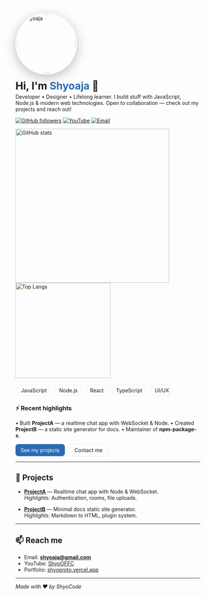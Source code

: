 
<p align="center">

  <!-- Profile image -->
  <img src="https://raw.githubusercontent.com/Shyoaja/Shyoaja/main/assets/profile.jpg" alt="Shyoaja" width="160" height="160"
       style="border-radius:50%; object-fit:cover; border:4px solid rgba(255,255,255,0.08); box-shadow:0 8px 30px rgba(0,0,0,0.25);" />

  <!-- Name & short tagline -->
  <h1 style="margin:10px 0 4px 0;">Hi, I'm <span style="color:#2b6cb0">Shyoaja</span> 👋</h1>
  <p style="margin:0 0 12px 0; max-width:650px;">
    Developer • Designer • Lifelong learner. I build stuff with JavaScript, Node.js &amp; modern web technologies.
    Open to collaboration — check out my projects and reach out!
  </p>

  <!-- Social badges -->
  <p>
    <a href="https://github.com/Shyoaja"><img alt="GitHub followers" src="https://img.shields.io/github/followers/Shyoaja?label=Follow&style=social" /></a>
    <a href="https://www.youtube.com/@ShyoOFFC"><img alt="YouTube" src="https://img.shields.io/badge/YouTube-Subscribe-FF0000?style=flat&logo=youtube&logoColor=white" /></a>
    <a href="mailto:shyoaja@gmail.com"><img alt="Email" src="https://img.shields.io/badge/Email-shyoaja%40gmail.com-D14836?style=flat&logo=gmail&logoColor=white" /></a>
  </p>

  <!-- Quick stats -->
  <p>
    <img alt="GitHub stats" src="https://github-readme-stats.vercel.app/api?username=Shyoaja&show_icons=true&count_private=true&theme=default" width="420" />
    <img alt="Top Langs" src="https://github-readme-stats.vercel.app/api/top-langs/?username=Shyoaja&layout=compact&theme=default" width="260" />
  </p>

  <!-- Skills -->
  <p style="margin-top:8px;">
    <span style="display:inline-block;margin:4px;padding:6px 10px;border-radius:999px;border:1px solid rgba(43,108,176,0.12);">
      JavaScript
    </span>
    <span style="display:inline-block;margin:4px;padding:6px 10px;border-radius:999px;border:1px solid rgba(43,108,176,0.12);">
      Node.js
    </span>
    <span style="display:inline-block;margin:4px;padding:6px 10px;border-radius:999px;border:1px solid rgba(43,108,176,0.12);">
      React
    </span>
    <span style="display:inline-block;margin:4px;padding:6px 10px;border-radius:999px;border:1px solid rgba(43,108,176,0.12);">
      TypeScript
    </span>
    <span style="display:inline-block;margin:4px;padding:6px 10px;border-radius:999px;border:1px solid rgba(43,108,176,0.12);">
      UI/UX
    </span>
  </p>

  <!-- Quick project highlights -->
  <h3 style="margin-top:18px;">⚡ Recent highlights</h3>
  <p style="max-width:760px;">
    • Built <strong>ProjectA</strong> — a realtime chat app with WebSocket & Node. • Created <strong>ProjectB</strong> — a static site generator
    for docs. • Maintainer of <strong>npm-package-x</strong>.
  </p>

  <!-- Call to action -->
  <p style="margin-top:12px;">
    <a href="#projects" style="display:inline-block;padding:8px 14px;border-radius:8px;background:#2b6cb0;color:white;text-decoration:none;">See my projects</a>
    &nbsp;
    <a href="mailto:shyoaja@gmail.com" style="display:inline-block;padding:8px 14px;border-radius:8px;border:1px solid rgba(43,108,176,0.12);text-decoration:none;">Contact me</a>
  </p>

</p>

---

## 🚀 Projects

- **[ProjectA](https://github.com/Shyoaja/project-a)** — Realtime chat app with Node & WebSocket.  
  *Highlights:* Authentication, rooms, file uploads.

- **[ProjectB](https://github.com/Shyoaja/project-b)** — Minimal docs static site generator.  
  *Highlights:* Markdown to HTML, plugin system.

---

## 📫 Reach me
- Email: **shyoaja@gmail.com**  
- YouTube: [ShyoOFFC](https://www.youtube.com/@ShyoOFFC)  
- Portfolio: [shyoproto.vercel.app](https://shyoproto.vercel.app/)

---

*Made with ❤️ by ShyoCode*

